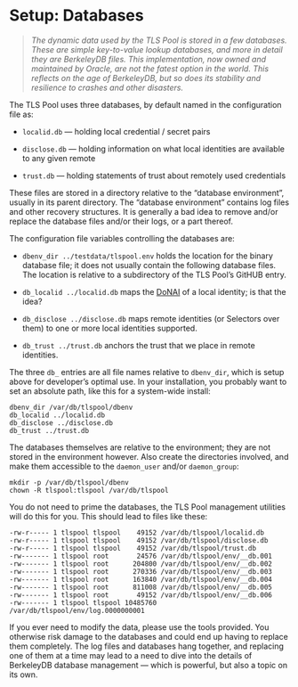 Setup: Databases
================

>   *The dynamic data used by the TLS Pool is stored in a few databases.  These
>   are simple key-to-value lookup databases, and more in detail they are
>   BerkeleyDB files.  This implementation, now owned and maintained by Oracle,
>   are not the fatest option in the world.  This reflects on the age of
>   BerkeleyDB, but so does its stability and resilience to crashes and other
>   disasters.*

The TLS Pool uses three databases, by default named in the configuration file
as:

-   `localid.db` — holding local credential / secret pairs

-   `disclose.db` — holding information on what local identities are available
    to any given remote

-   `trust.db` — holding statements of trust about remotely used credentials

These files are stored in a directory relative to the “database environment”,
usually in its parent directory.  The “database environment” contains log files
and other recovery structures.  It is generally a bad idea to remove and/or
replace the database files and/or their logs, or a part thereof.

The configuration file variables controlling the databases are:

-   `dbenv_dir ../testdata/tlspool.env` holds the location for the binary
    database file; it does not usually contain the following database files.
    The location is relative to a subdirectory of the TLS Pool’s GitHUB entry.

-   `db_localid ../localid.db` maps the [DoNAI](http://donai.arpa2.net) of a
    local identity; is that the idea?

-   `db_disclose ../disclose.db` maps remote identities (or Selectors over them)
    to one or more local identities supported.

-   `db_trust ../trust.db` anchors the trust that we place in remote identities.

The three `db_` entries are all file names relative to `dbenv_dir`, which is
setup above for developer’s optimal use.  In your installation, you probably
want to set an absolute path, like this for a system-wide install:

~~~~~~~~~~~~~~~~~~~~~~~~~~~~~~~~~~~~~~~~~~~~~~~~~~~~~~~~~~~~~~~~~~~~~~~~~~~~~~~~
dbenv_dir /var/db/tlspool/dbenv
db_localid ../localid.db
db_disclose ../disclose.db
db_trust ../trust.db
~~~~~~~~~~~~~~~~~~~~~~~~~~~~~~~~~~~~~~~~~~~~~~~~~~~~~~~~~~~~~~~~~~~~~~~~~~~~~~~~

The databases themselves are relative to the environment; they are not stored in
the environment however.  Also create the directories involved, and make them
accessible to the `daemon_user` and/or `daemon_group`:

~~~~~~~~~~~~~~~~~~~~~~~~~~~~~~~~~~~~~~~~~~~~~~~~~~~~~~~~~~~~~~~~~~~~~~~~~~~~~~~~
mkdir -p /var/db/tlspool/dbenv
chown -R tlspool:tlspool /var/db/tlspool
~~~~~~~~~~~~~~~~~~~~~~~~~~~~~~~~~~~~~~~~~~~~~~~~~~~~~~~~~~~~~~~~~~~~~~~~~~~~~~~~

You do not need to prime the databases, the TLS Pool management utilities will
do this for you.  This should lead to files like these:

~~~~~~~~~~~~~~~~~~~~~~~~~~~~~~~~~~~~~~~~~~~~~~~~~~~~~~~~~~~~~~~~~~~~~~~~~~~~~~~~
-rw-r----- 1 tlspool tlspool    49152 /var/db/tlspool/localid.db
-rw-r----- 1 tlspool tlspool    49152 /var/db/tlspool/disclose.db
-rw-r----- 1 tlspool tlspool    49152 /var/db/tlspool/trust.db
-rw------- 1 tlspool root       24576 /var/db/tlspool/env/__db.001
-rw------- 1 tlspool root      204800 /var/db/tlspool/env/__db.002
-rw------- 1 tlspool root      270336 /var/db/tlspool/env/__db.003
-rw------- 1 tlspool root      163840 /var/db/tlspool/env/__db.004
-rw------- 1 tlspool root      811008 /var/db/tlspool/env/__db.005
-rw------- 1 tlspool root       49152 /var/db/tlspool/env/__db.006
-rw------- 1 tlspool tlspool 10485760 /var/db/tlspool/env/log.0000000001
~~~~~~~~~~~~~~~~~~~~~~~~~~~~~~~~~~~~~~~~~~~~~~~~~~~~~~~~~~~~~~~~~~~~~~~~~~~~~~~~

If you ever need to modify the data, please use the tools provided.  You
otherwise risk damage to the databases and could end up having to replace them
completely.  The log files and databases hang together, and replacing one of
them at a time may lead to a need to dive into the details of BerkeleyDB
database management — which is powerful, but also a topic on its own.
